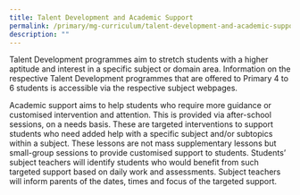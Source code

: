 ```yaml
---
title: Talent Development and Academic Support
permalink: /primary/mg-curriculum/talent-development-and-academic-support/
description: ""
---
```

Talent Development programmes aim to stretch students with a higher aptitude and interest in a specific subject or domain area. Information on the respective Talent Development programmes that are offered to Primary 4 to 6 students is accessible via the respective subject webpages. 

Academic support aims to help students who require more guidance or customised intervention and attention. This is provided via after-school sessions, on a needs basis. These are targeted interventions to support students who need added help with a specific subject and/or subtopics within a subject. These lessons are not mass supplementary lessons but small-group sessions to provide customised support to students. Students’ subject teachers will identify students who would benefit from such targeted support based on daily work and assessments. Subject teachers will inform parents of the dates, times and focus of the targeted support.